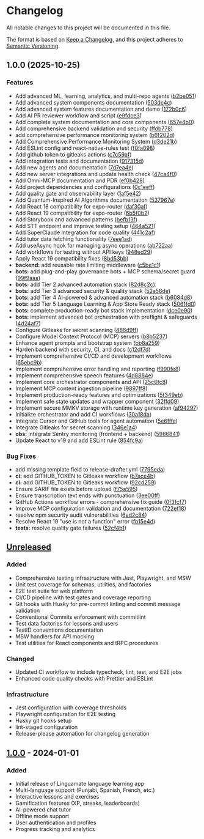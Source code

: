 # Changelog

All notable changes to this project will be documented in this file.

The format is based on [Keep a Changelog](https://keepachangelog.com/en/1.0.0/),
and this project adheres to [Semantic Versioning](https://semver.org/spec/v2.0.0.html).

## 1.0.0 (2025-10-25)


### Features

* Add advanced ML, learning, analytics, and multi-repo agents ([b2be051](https://github.com/ayais12210-hub/Linguamate-ai-tutor/commit/b2be051593a38d081b40e9157d8cad5ae728fcd5))
* Add advanced system components documentation ([503dc4c](https://github.com/ayais12210-hub/Linguamate-ai-tutor/commit/503dc4c4f6bdcafecc7d9a7076ead85141e996c4))
* Add advanced system features documentation and demo ([172b0c6](https://github.com/ayais12210-hub/Linguamate-ai-tutor/commit/172b0c6cae2e7dccaec44bdc0ddda4ad1fc9d18d))
* Add AI PR reviewer workflow and script ([e9fdce3](https://github.com/ayais12210-hub/Linguamate-ai-tutor/commit/e9fdce3402de930dbd089e5b779ef1603109ea27))
* Add complete system documentation and core components ([657e4b0](https://github.com/ayais12210-hub/Linguamate-ai-tutor/commit/657e4b01ee37da5b9e3719aca197fd1792b45913))
* Add comprehensive backend validation and security ([ffdb778](https://github.com/ayais12210-hub/Linguamate-ai-tutor/commit/ffdb778a8b14ddb80a06574306e6efc240a6eb60))
* add comprehensive performance monitoring system ([b6f202d](https://github.com/ayais12210-hub/Linguamate-ai-tutor/commit/b6f202d8f08cafb1f78e92ef518390ede32dadf7))
* Add Comprehensive Performance Monitoring System ([d3de21b](https://github.com/ayais12210-hub/Linguamate-ai-tutor/commit/d3de21ba86f6f4303be5e36fb6803950a08b188a))
* Add ESLint config and react-native-rules test ([f0fa098](https://github.com/ayais12210-hub/Linguamate-ai-tutor/commit/f0fa0988adaa63ffa6b1f4b40b5cc034961591ee))
* Add github token to gitleaks actions ([c7c59af](https://github.com/ayais12210-hub/Linguamate-ai-tutor/commit/c7c59af0a5aac11dee437e1d5eb3ef4956ed2f15))
* Add integration tests and documentation ([917315d](https://github.com/ayais12210-hub/Linguamate-ai-tutor/commit/917315d8abac8adf43a821cd5dc758252d7465b2))
* Add new agents and documentation ([7d7ea4e](https://github.com/ayais12210-hub/Linguamate-ai-tutor/commit/7d7ea4eca04ffd4116a76da41550a2aa851cdc46))
* Add new server integrations and update health check ([47ca4f0](https://github.com/ayais12210-hub/Linguamate-ai-tutor/commit/47ca4f0f483a84ed82a167db70895ceb7ba81baa))
* Add Omni-MCP documentation and PDR ([ef0b428](https://github.com/ayais12210-hub/Linguamate-ai-tutor/commit/ef0b4288c36d10b9ac25f19d5cd5dc51e762b160))
* Add project dependencies and configurations ([0c1eeff](https://github.com/ayais12210-hub/Linguamate-ai-tutor/commit/0c1eeff18e00e818393b7d7cbf6c57a8999c9223))
* Add quality gate and observability layer ([1af5e42](https://github.com/ayais12210-hub/Linguamate-ai-tutor/commit/1af5e427fd3233f2cbebcaab2fa9a1f64d544902))
* Add Quantum-Inspired AI Algorithms documentation ([537967e](https://github.com/ayais12210-hub/Linguamate-ai-tutor/commit/537967e0bb2f71026ecc47ed0484cf44eb27862b))
* Add React 18 compatibility for expo-router ([daf30af](https://github.com/ayais12210-hub/Linguamate-ai-tutor/commit/daf30afb08d4016d43bd26f601a211255ab5303f))
* Add React 19 compatibility for expo-router ([6b5f0b2](https://github.com/ayais12210-hub/Linguamate-ai-tutor/commit/6b5f0b275c9d6863e21256b7f91f38c0983af2dd))
* Add Storybook and advanced patterns ([befb13f](https://github.com/ayais12210-hub/Linguamate-ai-tutor/commit/befb13f8360567cd7ab5541800f58ca95e80ba5a))
* Add STT endpoint and improve testing setup ([464a521](https://github.com/ayais12210-hub/Linguamate-ai-tutor/commit/464a52139efbd9ac76bfaefcece2fbde3e50ba99))
* Add SuperClaude integration for code quality ([441c2af](https://github.com/ayais12210-hub/Linguamate-ai-tutor/commit/441c2af6f9e0da7fdd15ab4c2790fe15945b969c))
* Add tutor data fetching functionality ([7eee1ad](https://github.com/ayais12210-hub/Linguamate-ai-tutor/commit/7eee1adaa674b1d4ed63ee49d9748e420633d9e9))
* Add useAsync hook for managing async operations ([ab722aa](https://github.com/ayais12210-hub/Linguamate-ai-tutor/commit/ab722aa4bdc68119bc8cbb5b9f9299936306c262))
* Add workflows for testing without API keys ([948ed29](https://github.com/ayais12210-hub/Linguamate-ai-tutor/commit/948ed29ae907086b195775ea282450cf68a2f618))
* Apply React 19 compatibility fixes ([8bd53bb](https://github.com/ayais12210-hub/Linguamate-ai-tutor/commit/8bd53bb178e95a797c83a288ccdd185d6e186a55))
* **backend:** add reusable rate limiting middleware ([c5be1c1](https://github.com/ayais12210-hub/Linguamate-ai-tutor/commit/c5be1c1763df6ce935199482fda632b4f1d85962))
* **bots:** add plug-and-play governance bots + MCP schema/secret guard ([99f9aaa](https://github.com/ayais12210-hub/Linguamate-ai-tutor/commit/99f9aaae7763c690549d71361d9141c555d9cc75))
* **bots:** add Tier 2 advanced automation stack ([82d8c2c](https://github.com/ayais12210-hub/Linguamate-ai-tutor/commit/82d8c2c328c9bf633639484bdfb7017087b305a5))
* **bots:** add Tier 3 advanced security & quality stack ([52a56de](https://github.com/ayais12210-hub/Linguamate-ai-tutor/commit/52a56de2a116142c37932841359d4953b2717806))
* **bots:** add Tier 4 AI-powered & advanced automation stack ([b6084d8](https://github.com/ayais12210-hub/Linguamate-ai-tutor/commit/b6084d82d1eabf3c3b6ccb658266890f96e608e2))
* **bots:** add Tier 5 Language Learning & App Store Ready stack ([5061fd0](https://github.com/ayais12210-hub/Linguamate-ai-tutor/commit/5061fd01fbaba8a7046e409858a3b97cd6d9b6ba))
* **bots:** complete production-ready bot stack implementation ([dce0e90](https://github.com/ayais12210-hub/Linguamate-ai-tutor/commit/dce0e9091fde6b9dadbc321858f8524e43c130ce))
* **bots:** implement advanced bot orchestration with preflight & safeguards ([4d24af7](https://github.com/ayais12210-hub/Linguamate-ai-tutor/commit/4d24af7a30c21cd40c8321af20027d308142316e))
* Configure Gitleaks for secret scanning ([486d9ff](https://github.com/ayais12210-hub/Linguamate-ai-tutor/commit/486d9ffa69f9f49c3ee6db8ae6555a1216777a03))
* Configure Model Context Protocol (MCP) servers ([b8b5237](https://github.com/ayais12210-hub/Linguamate-ai-tutor/commit/b8b5237d8571ee0cf81a17b08c129509750ba674))
* Enhance agent prompts and bootstrap system ([bb8a259](https://github.com/ayais12210-hub/Linguamate-ai-tutor/commit/bb8a259042264e157ed34c492db99751b1220d6a))
* Harden backend with security, CI, and docs ([c12df7d](https://github.com/ayais12210-hub/Linguamate-ai-tutor/commit/c12df7dc2e793d7744c9dee357589c470d971b1b))
* Implement comprehensive CI/CD and development workflows ([65ebc9b](https://github.com/ayais12210-hub/Linguamate-ai-tutor/commit/65ebc9b857e1300c2fb485a6f762d0254b03c682))
* Implement comprehensive error handling and reporting ([f990fe8](https://github.com/ayais12210-hub/Linguamate-ai-tutor/commit/f990fe891a3563771afa64b89c21e730e2349ae4))
* Implement comprehensive speech features ([4d8884e](https://github.com/ayais12210-hub/Linguamate-ai-tutor/commit/4d8884e5b54064779ce717718223064e06a88599))
* Implement core orchestrator components and API ([25c6fc8](https://github.com/ayais12210-hub/Linguamate-ai-tutor/commit/25c6fc88c7189feb542a30eb083a284f8847416f))
* Implement MCP content ingestion pipeline ([9897ff8](https://github.com/ayais12210-hub/Linguamate-ai-tutor/commit/9897ff892dcf31b9bed886ad98f6e4bf4636edd6))
* Implement production-ready features and optimizations ([5f349eb](https://github.com/ayais12210-hub/Linguamate-ai-tutor/commit/5f349eb9f24390e35bc5ec95d4f983adb52d0545))
* Implement safe state updates and wrapper component ([32ffd09](https://github.com/ayais12210-hub/Linguamate-ai-tutor/commit/32ffd098d18fc7beaa278558a7ce97e23692044e))
* Implement secure MMKV storage with runtime key generation ([af94297](https://github.com/ayais12210-hub/Linguamate-ai-tutor/commit/af942979e12eeb7797aa187b34599e4125f3e686))
* Initialize orchestrator and add CI workflows ([30a18da](https://github.com/ayais12210-hub/Linguamate-ai-tutor/commit/30a18dac6d003b724e0f38313dd5df2a0981cd94))
* Integrate Cursor and GitHub tools for agent automation ([5e6fffe](https://github.com/ayais12210-hub/Linguamate-ai-tutor/commit/5e6fffeecbca8a169811c72b489069ee9239dac6))
* Integrate Gitleaks for secret scanning ([346e1a4](https://github.com/ayais12210-hub/Linguamate-ai-tutor/commit/346e1a41d170f476c93919efb75c1134bbf01ae7))
* **obs:** integrate Sentry monitoring (frontend + backend) ([5986841](https://github.com/ayais12210-hub/Linguamate-ai-tutor/commit/5986841d43bff335d14b4d9ad3329493a603494e))
* Update React to v19 and add ESLint rule ([854fc9a](https://github.com/ayais12210-hub/Linguamate-ai-tutor/commit/854fc9aa7e641e6db0bab7e12dc0c5e3a690fe3c))


### Bug Fixes

* add missing template field to release-drafter.yml ([7795eda](https://github.com/ayais12210-hub/Linguamate-ai-tutor/commit/7795eda7bf0e4e4409f409afbf0f077ae4443c18))
* **ci:** add GITHUB_TOKEN to Gitleaks workflow ([b7ace4b](https://github.com/ayais12210-hub/Linguamate-ai-tutor/commit/b7ace4bf14d3562e4e52255f7b8d001ef64fdf84))
* **ci:** add GITHUB_TOKEN to Gitleaks workflow ([92cd259](https://github.com/ayais12210-hub/Linguamate-ai-tutor/commit/92cd2595e0a4dfd2b75ea1bf038d86712d60b00f))
* Ensure SARIF file exists before upload ([f75a595](https://github.com/ayais12210-hub/Linguamate-ai-tutor/commit/f75a595436de6655f696deb8d20e898f101b7cdd))
* Ensure transcription text ends with punctuation ([3ee00ff](https://github.com/ayais12210-hub/Linguamate-ai-tutor/commit/3ee00fff53e13ea421076a865b15766b89224b59))
* GitHub Actions workflow errors - comprehensive fix guide ([0f3fcf7](https://github.com/ayais12210-hub/Linguamate-ai-tutor/commit/0f3fcf7e1caeb3f41610b14cd885fb7f2834c164))
* Improve MCP configuration validation and documentation ([722ef18](https://github.com/ayais12210-hub/Linguamate-ai-tutor/commit/722ef18da7d7e48f57cf16285ae128a4c7f0061d))
* resolve npm security audit vulnerabilities ([6ed2c84](https://github.com/ayais12210-hub/Linguamate-ai-tutor/commit/6ed2c84e6108c56d648b9bda5801b4886c6a38bf))
* Resolve React 19 "use is not a function" error ([fb15e4d](https://github.com/ayais12210-hub/Linguamate-ai-tutor/commit/fb15e4dcf0539d7c454b324ea9d3811ca14fcdde))
* **tests:** resolve quality gate failures ([52cf4b1](https://github.com/ayais12210-hub/Linguamate-ai-tutor/commit/52cf4b127b62b4a8b8927d23ab2291230e006837))

## [Unreleased]

### Added
- Comprehensive testing infrastructure with Jest, Playwright, and MSW
- Unit test coverage for schemas, utilities, and factories
- E2E test suite for web platform
- CI/CD pipeline with test gates and coverage reporting
- Git hooks with Husky for pre-commit linting and commit message validation
- Conventional Commits enforcement with commitlint
- Test data factories for lessons and users
- TestID conventions documentation
- MSW handlers for API mocking
- Test utilities for React components and tRPC procedures

### Changed
- Updated CI workflow to include typecheck, lint, test, and E2E jobs
- Enhanced code quality checks with Prettier and ESLint

### Infrastructure
- Jest configuration with coverage thresholds
- Playwright configuration for E2E testing
- Husky git hooks setup
- lint-staged configuration
- Release-please automation for changelog generation

## [1.0.0] - 2024-01-01

### Added
- Initial release of Linguamate language learning app
- Multi-language support (Punjabi, Spanish, French, etc.)
- Interactive lessons and exercises
- Gamification features (XP, streaks, leaderboards)
- AI-powered chat tutor
- Offline mode support
- User authentication and profiles
- Progress tracking and analytics

[Unreleased]: https://github.com/linguamate/linguamate/compare/v1.0.0...HEAD
[1.0.0]: https://github.com/linguamate/linguamate/releases/tag/v1.0.0
